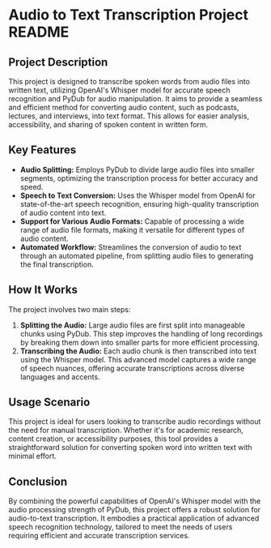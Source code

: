 # Audio to Text Transcription Project README

## Project Description

This project is designed to transcribe spoken words from audio files into written text, utilizing OpenAI's Whisper model for accurate speech recognition and PyDub for audio manipulation. It aims to provide a seamless and efficient method for converting audio content, such as podcasts, lectures, and interviews, into text format. This allows for easier analysis, accessibility, and sharing of spoken content in written form.

## Key Features

- **Audio Splitting:** Employs PyDub to divide large audio files into smaller segments, optimizing the transcription process for better accuracy and speed.
- **Speech to Text Conversion:** Uses the Whisper model from OpenAI for state-of-the-art speech recognition, ensuring high-quality transcription of audio content into text.
- **Support for Various Audio Formats:** Capable of processing a wide range of audio file formats, making it versatile for different types of audio content.
- **Automated Workflow:** Streamlines the conversion of audio to text through an automated pipeline, from splitting audio files to generating the final transcription.

## How It Works

The project involves two main steps:
1. **Splitting the Audio:** Large audio files are first split into manageable chunks using PyDub. This step improves the handling of long recordings by breaking them down into smaller parts for more efficient processing.
2. **Transcribing the Audio:** Each audio chunk is then transcribed into text using the Whisper model. This advanced model captures a wide range of speech nuances, offering accurate transcriptions across diverse languages and accents.

## Usage Scenario

This project is ideal for users looking to transcribe audio recordings without the need for manual transcription. Whether it's for academic research, content creation, or accessibility purposes, this tool provides a straightforward solution for converting spoken word into written text with minimal effort.

## Conclusion

By combining the powerful capabilities of OpenAI's Whisper model with the audio processing strength of PyDub, this project offers a robust solution for audio-to-text transcription. It embodies a practical application of advanced speech recognition technology, tailored to meet the needs of users requiring efficient and accurate transcription services.
